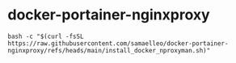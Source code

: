 # docker-portainer-nginxproxy

```
bash -c "$(curl -fsSL https://raw.githubusercontent.com/samaelleo/docker-portainer-nginxproxy/refs/heads/main/install_docker_nproxyman.sh)"
```
